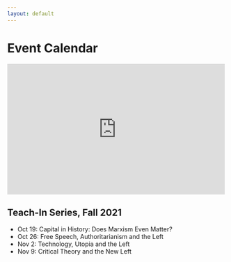 ```yaml
---
layout: default
---
```


# Event Calendar 

<iframe src="https://calendar.google.com/calendar/embed?height=300&wkst=1&bgcolor=%23ffffff&ctz=America%2FLos_Angeles&showTitle=0&showPrint=0&showCalendars=0&mode=AGENDA&src=Y190aW5vc3EzYzdlNWFmb3YzcXZicTZjaTlrY0Bncm91cC5jYWxlbmRhci5nb29nbGUuY29t&color=%23F6BF26" style="border-width:0" width="500" height="300" frameborder="0" scrolling="no"></iframe>

<br>

## Teach-In Series, Fall 2021
* Oct 19: Capital in History: Does Marxism Even Matter? 
* Oct 26: Free Speech, Authoritarianism and the Left 
* Nov 2: Technology, Utopia and the Left 
* Nov 9: Critical Theory and the New Left 
